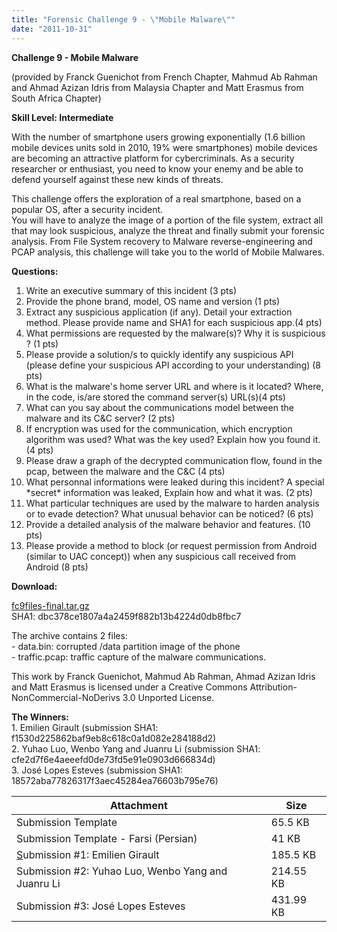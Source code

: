 ```yaml
---
title: "Forensic Challenge 9 - \"Mobile Malware\""
date: "2011-10-31"
---
```


**Challenge 9 - Mobile Malware** 

(provided by Franck Guenichot from French Chapter, Mahmud Ab Rahman and Ahmad Azizan Idris from Malaysia Chapter and Matt Erasmus from South Africa Chapter)

**Skill Level: Intermediate**

With the number of smartphone users growing exponentially (1.6 billion mobile devices units sold in 2010, 19% were smartphones) mobile devices are becoming an attractive platform for cybercriminals. As a security researcher or enthusiast, you need to know your enemy and be able to defend yourself against these new kinds of threats.

This challenge offers the exploration of a real smartphone, based on a popular OS, after a security incident.  
You will have to analyze the image of a portion of the file system, extract all that may look suspicious, analyze the threat and finally submit your forensic analysis. From File System recovery to Malware reverse-engineering and PCAP analysis, this challenge will take you to the world of Mobile Malwares.

**Questions:**  
1. Write an executive summary of this incident (3 pts)  
2. Provide the phone brand, model, OS name and version (1 pts)  
3. Extract any suspicious application (if any). Detail your extraction method. Please provide name and SHA1 for each suspicious app.(4 pts)  
4. What permissions are requested by the malware(s)? Why it is suspicious ? (1 pts)  
5. Please provide a solution/s to quickly identify any suspicious API (please define your suspicious API according to your understanding) (8 pts)  
6. What is the malware's home server URL and where is it located? Where, in the code, is/are stored the command server(s) URL(s)(4 pts)  
7. What can you say about the communications model between the malware and its C&C server? (2 pts)  
8. If encryption was used for the communication, which encryption algorithm was used? What was the key used? Explain how you found it. (4 pts)  
9. Please draw a graph of the decrypted communication flow, found in the pcap, between the malware and the C&C (4 pts)  
10. What personnal informations were leaked during this incident? A special \*secret\* information was leaked, Explain how and what it was. (2 pts)  
11. What particular techniques are used by the malware to harden analysis or to evade detection? What unusual behavior can be noticed? (6 pts)  
12. Provide a detailed analysis of the malware behavior and features. (10 pts)  
13. Please provide a method to block (or request permission from Android (similar to UAC concept)) when any suspicious call received from Android (8 pts)

**Download:**

[fc9files-final.tar.gz](http://malphx.free.fr/dotclear/public/fc9files-final.tar.gz)  
SHA1: dbc378ce1807a4a2459f882b13b4224d0db8fbc7

The archive contains 2 files:  
\- data.bin: corrupted /data partition image of the phone  
\- traffic.pcap: traffic capture of the malware communications.

This work by Franck Guenichot, Mahmud Ab Rahman, Ahmad Azizan Idris and Matt Erasmus is licensed under a Creative Commons Attribution-NonCommercial-NoDerivs 3.0 Unported License.

**The Winners:**  
1\. Emilien Girault (submission SHA1: f1530d225862baf9eb8c618c0a1d082e284188d2)  
2\. Yuhao Luo, Wenbo Yang and Juanru Li (submission SHA1: cfe2d7f6e4aeeefd0de73fd5e91e0903d666834d)  
3\. José Lopes Esteves (submission SHA1: 18572aba77826317f3aec45284ea76603b795e76)

| Attachment | Size |
| --- | --- |
| Submission Template | 65.5 KB |
| Submission Template - Farsi (Persian) | 41 KB |
| [S](https://web.archive.org/web/20180821100525/https://honeynet.org/sites/default/files/files/1314775653_emilien.girault-at-sogeti.com_Forensic%20Challenge%202011%20-%20Challenge%209%20-%20v2.doc)ubmission #1: Emilien Girault | 185.5 KB |
| Submission #2: Yuhao Luo, Wenbo Yang and Juanru Li | 214.55 KB |
| Submission #3: José Lopes Esteves | 431.99 KB |
